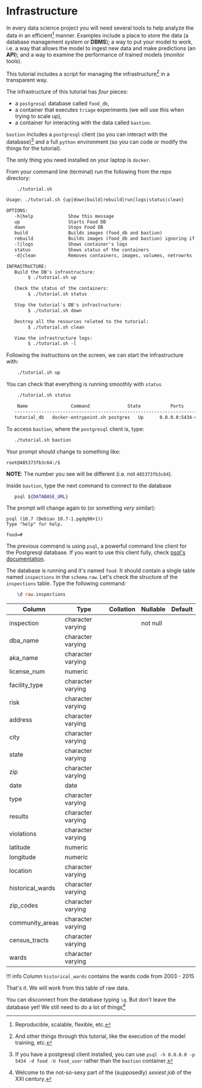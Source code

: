 # Infrastructure

In every data science project you will need several tools to help
analyze the data in an efficient[^1] manner. Examples include a place
to store the data (a database management system or **DBMS**); a way to
put your model to work, i.e. a way that allows the model to ingest new
data and make predictions (an **API**); and a way to examine the
performance of trained models (monitor tools).

This tutorial includes a script for managing the infrastructure[^2] in a transparent way.

The infrastructure of this tutorial has *four* pieces:

-   a `postgresql` database called `food_db`,
-   a container that executes `triage` experiments (we will use this when trying to scale up),
-   a container for interacting with the data called `bastion`.

`bastion` includes a `postgresql` client (so you can interact with the
database)[^3] and a full `python` environment (so you can code or
modify the things for the tutorial).

The only thing you need installed on your laptop is `docker`.

From your command line (terminal) run the following from the repo directory:

```shell
    ./tutorial.sh
```

```org
Usage: ./tutorial.sh {up|down|build|rebuild|run|logs|status|clean}

OPTIONS:
   -h|help             Show this message
   up                  Starts Food DB
   down                Stops Food DB
   build               Builds images (food_db and bastion)
   rebuild             Builds images (food_db and bastion) ignoring if they already exists
   -l|logs             Shows container's logs
   status              Shows status of the containers
   -d|clean            Removes containers, images, volumes, netrowrks

INFRASTRUCTURE:
   Build the DB's infrastructure:
        $ ./tutorial.sh up

   Check the status of the containers:
        $ ./tutorial.sh status

   Stop the tutorial's DB's infrastructure:
        $ ./tutorial.sh down

   Destroy all the resources related to the tutorial:
        $ ./tutorial.sh clean

   View the infrastructure logs:
        $ ./tutorial.sh -l

```

Following the instructions on the screen, we can start the infrastructure with:

```sh
    ./tutorial.sh up
```

You can check that everything is running smoothly with `status`

```sh
    ./tutorial.sh status
```

```org
    Name                Command              State           Ports
   ------------------------------------------------------------------------
   tutorial_db   docker-entrypoint.sh postgres   Up      0.0.0.0:5434->5432/tcp
```

To access `bastion`, where the `postgresql` client is, type:

```sh
   ./tutorial.sh bastion
```

Your prompt should change to something like:

    root@485373fb3c64:/$

**NOTE**: The number you see will be different (i.e. not `485373fb3c64`).

Inside `bastion`, type the next command to connect to the database

```sh
   psql ${DATABASE_URL}
```

The prompt will change again to (or something *very* similar):

    psql (10.7 (Debian 10.7-1.pgdg90+1))
    Type "help" for help.

    food=#

The previous command is using `psql`, a powerful command line client
for the Postgresql database. If you want to use this client fully,
check [psql's
documentation](https://www.postgresql.org/docs/10/static/app-psql.html).

The database is running and it's named `food`. It should contain a
single table named `inspections` in the `schema` `raw`. Let's check
the structure of the `inspections` table. Type the following command:

```sql
    \d raw.inspections
```

|      Column      |       Type        | Collation | Nullable | Default|
|------------------|-------------------|-----------|----------|---------|
| inspection       | character varying |           | not null |         |
| dba\_name         | character varying |           |          ||
| aka\_name         | character varying |           |          ||
| license\_num      | numeric           |           |          ||
| facility\_type    | character varying |           |          ||
| risk             | character varying |           |          ||
| address          | character varying |           |          ||
| city             | character varying |           |          ||
| state            | character varying |           |          ||
| zip              | character varying |           |          ||
| date             | date              |           |          ||
| type             | character varying |           |          ||
| results          | character varying |           |          ||
| violations       | character varying |           |          ||
| latitude         | numeric           |           |          ||
| longitude        | numeric           |           |          ||
| location         | character varying |           |          ||
| historical\_wards | character varying |           |          ||
| zip\_codes        | character varying |           |          ||
| community\_areas  | character varying |           |          ||
| census\_tracts    | character varying |           |          ||
| wards            | character varying |           |          | |

!!! info
    Column `historical_wards` contains the wards code from 2003 - 2015

That's it. We will work from this table of raw data.

You can disconnect from the database typing `\q`. But don't leave the database yet! We still need to do a lot of things[^4]



[^1]: Reproducible, scalable, flexible, etc.

[^2]: And other things through this tutorial, like the execution of the model training, etc.

[^3]: If you have a postgresql client installed, you can use `psql -h 0.0.0.0 -p 5434 -d food -U food_user` rather than the `bastion` container.

[^4]: Welcome to the not-so-sexy part of the (supposedly) *sexiest job* of the XXI century.
